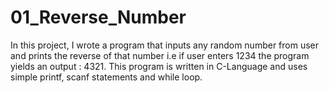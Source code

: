 # 01_Reverse_Number
In this project, I wrote a program that inputs any random number from user and prints the reverse of that number i.e if user enters 1234 the program yields an output : 4321.
This program is written in C-Language and uses simple printf, scanf statements and while loop.
